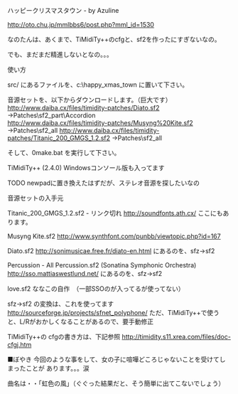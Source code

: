 ハッピークリスマスタウン - by Azuline

http://oto.chu.jp/mmlbbs6/post.php?mml_id=1530

なのたんは、あくまで、TiMidiTy++のcfgと、sf2を作ったにすぎないなの。

でも、まだまだ精進しないとなの。。。

使い方

src/ にあるファイルを、c:\happy_xmas_town に置いて下さい。

音源セットを、以下からダウンロードします。（巨大です）
http://www.daiba.cx/files/timidity-patches/Diato.sf2
→Patches\sf2_part\Accordion\
http://www.daiba.cx/files/timidity-patches/Musyng%20Kite.sf2
→Patches\sf2_all
http://www.daiba.cx/files/timidity-patches/Titanic_200_GMGS_1.2.sf2
→Patches\sf2_all

そして、0make.bat を実行して下さい。

TiMidiTy++ (2.4.0) Windowsコンソール版も入ってます

TODO
newpadに置き換えたはずだが、ステレオ音源を探したいなの

音源セットの入手元

Titanic_200_GMGS_1.2.sf2 - リンク切れ
http://soundfonts.ath.cx/ ここにもあります。

Musyng Kite.sf2
http://www.synthfont.com/punbb/viewtopic.php?id=167

Diato.sf2
http://sonimusicae.free.fr/diato-en.html にあるのを、sfz->sf2

Percussion - All Percussion.sf2 (Sonatina Symphonic Orchestra)
http://sso.mattiaswestlund.net/ にあるのを、sfz->sf2

love.sf2
ななこの自作　（一部SSOのが入ってるが使ってない）

sfz->sf2 の変換は、これを使ってます
http://sourceforge.jp/projects/sfnet_polyphone/
ただ、TiMidiTy++で使うと、L/Rがおかしくなることがあるので、要手動修正

TiMidiTy++の cfgの書き方は、下記参照
http://timidity.s11.xrea.com/files/doc-cfgj.htm

■ぼやき
今回のような事をして、女の子に喧嘩どころじゃないことを受けてしまったことが
あります。。。涙

曲名は・・「虹色の風」（ぐぐった結果だと、そう簡単に出てこないでしょう）
